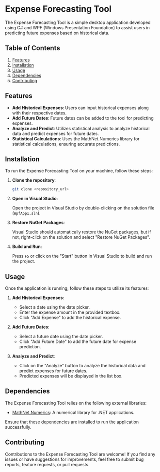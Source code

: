 # Expense Forecasting Tool

The Expense Forecasting Tool is a simple desktop application developed using C# and WPF (Windows Presentation Foundation) to assist users in predicting future expenses based on historical data.

## Table of Contents

1. [Features](#features)
2. [Installation](#installation)
3. [Usage](#usage)
4. [Dependencies](#dependencies)
5. [Contributing](#contributing)

## Features

- **Add Historical Expenses**: Users can input historical expenses along with their respective dates.
- **Add Future Dates**: Future dates can be added to the tool for predicting expenses.
- **Analyze and Predict**: Utilizes statistical analysis to analyze historical data and predict expenses for future dates.
- **Statistical Calculations**: Uses the MathNet.Numerics library for statistical calculations, ensuring accurate predictions.

## Installation

To run the Expense Forecasting Tool on your machine, follow these steps:

1. **Clone the repository**:

    ```bash
    git clone <repository_url>
    ```

2. **Open in Visual Studio**:

    Open the project in Visual Studio by double-clicking on the solution file (`WpfApp1.sln`).

3. **Restore NuGet Packages**:

    Visual Studio should automatically restore the NuGet packages, but if not, right-click on the solution and select "Restore NuGet Packages".

4. **Build and Run**:

    Press `F5` or click on the "Start" button in Visual Studio to build and run the project.

## Usage

Once the application is running, follow these steps to utilize its features:

1. **Add Historical Expenses**:
    - Select a date using the date picker.
    - Enter the expense amount in the provided textbox.
    - Click "Add Expense" to add the historical expense.

2. **Add Future Dates**:
    - Select a future date using the date picker.
    - Click "Add Future Date" to add the future date for expense prediction.

3. **Analyze and Predict**:
    - Click on the "Analyze" button to analyze the historical data and predict expenses for future dates.
    - Predicted expenses will be displayed in the list box.

## Dependencies

The Expense Forecasting Tool relies on the following external libraries:

- [MathNet.Numerics](https://www.nuget.org/packages/MathNet.Numerics/): A numerical library for .NET applications.

Ensure that these dependencies are installed to run the application successfully.

## Contributing

Contributions to the Expense Forecasting Tool are welcome! If you find any issues or have suggestions for improvements, feel free to submit bug reports, feature requests, or pull requests.
